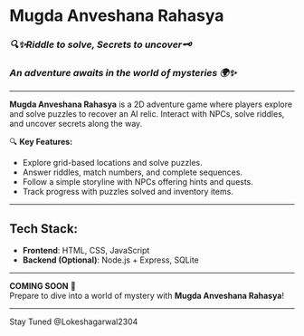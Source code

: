 
# **Mugda Anveshana Rahasya**  
### *🔍✨Riddle to solve, Secrets to uncover🗝️*  
### *An adventure awaits in the world of mysteries 🌍✨*

---

**Mugda Anveshana Rahasya** is a 2D adventure game where players explore and solve puzzles to recover an AI relic. Interact with NPCs, solve riddles, and uncover secrets along the way.

🔍 **Key Features:**
- Explore grid-based locations and solve puzzles.
- Answer riddles, match numbers, and complete sequences.
- Follow a simple storyline with NPCs offering hints and quests.
- Track progress with puzzles solved and inventory items.

---

## **Tech Stack:**
- **Frontend**: HTML, CSS, JavaScript
- **Backend (Optional)**: Node.js + Express, SQLite

---

**COMING SOON** 🚀  
Prepare to dive into a world of mystery with **Mugda Anveshana Rahasya**!

---
Stay Tuned @Lokeshagarwal2304
